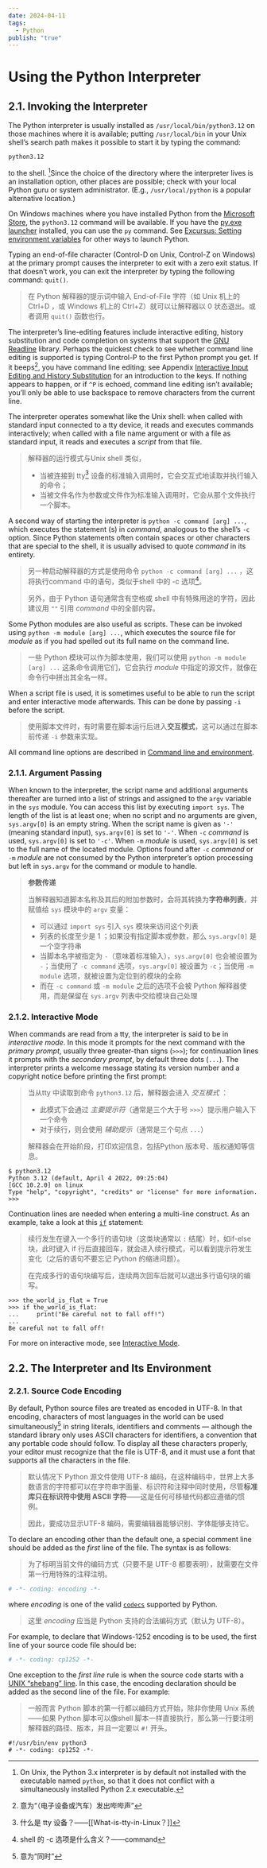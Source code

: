 ```yaml
---
date: 2024-04-11
tags:
  - Python
publish: "true"
---
```

# Using the Python Interpreter
## 2.1. Invoking the Interpreter

The Python interpreter is usually installed as `/usr/local/bin/python3.12` on those machines where it is available; putting `/usr/local/bin` in your Unix shell’s search path makes it possible to start it by typing the command:
```
python3.12
```
to the shell. [^1]Since the choice of the directory where the interpreter lives is an installation option, other places are possible; check with your local Python guru or system administrator. (E.g., `/usr/local/python` is a popular alternative location.)

On Windows machines where you have installed Python from the [Microsoft Store](https://docs.python.org/3/using/windows.html#windows-store), the `python3.12` command will be available. If you have the [py.exe launcher](https://docs.python.org/3/using/windows.html#launcher) installed, you can use the `py` command. See [Excursus: Setting environment variables](https://docs.python.org/3/using/windows.html#setting-envvars) for other ways to launch Python.

Typing an end-of-file character (Control-D on Unix, Control-Z on Windows) at the primary prompt causes the interpreter to exit with a zero exit status. If that doesn’t work, you can exit the interpreter by typing the following command: `quit()`.
> 在 Python 解释器的提示词中输入 End-of-File 字符（如 Unix 机上的 Ctrl+D ，或 Windows 机上的 Ctrl+Z）就可以让解释器以 0 状态退出。或者调用 `quit()` 函数也行。

The interpreter’s line-editing features include interactive editing, history substitution and code completion on systems that support the [GNU Readline](https://tiswww.case.edu/php/chet/readline/rltop.html) library. Perhaps the quickest check to see whether command line editing is supported is typing Control-P to the first Python prompt you get. If it beeps[^2], you have command line editing; see Appendix [Interactive Input Editing and History Substitution](https://docs.python.org/3/tutorial/interactive.html#tut-interacting) for an introduction to the keys. If nothing appears to happen, or if `^P` is echoed, command line editing isn’t available; you’ll only be able to use backspace to remove characters from the current line.

The interpreter operates somewhat like the Unix shell: when called with standard input connected to a tty device, it reads and executes commands interactively; when called with a file name argument or with a file as standard input, it reads and executes a _script_ from that file.
> 解释器的运行模式与Unix shell 类似，
> - 当被连接到 tty[^3] 设备的标准输入调用时，它会交互式地读取并执行输入的命令；
> - 当被文件名作为参数或文件作为标准输入调用时，它会从那个文件执行一个脚本。

A second way of starting the interpreter is `python -c command [arg] ...`, which executes the statement (s) in _command_, analogous to the shell’s `-c` option. Since Python statements often contain spaces or other characters that are special to the shell, it is usually advised to quote _command_ in its entirety.
> 另一种启动解释器的方式是使用命令 `python -c command [arg] ...` ，这将执行command 中的语句，类似于shell 中的 -c 选项[^4]。
> 
> 另外，由于 Python 语句通常含有空格或 shell 中有特殊用途的字符，因此建议用 `""` 引用 _command_ 中的全部内容。

Some Python modules are also useful as scripts. These can be invoked using `python -m module [arg] ...`, which executes the source file for _module_ as if you had spelled out its full name on the command line.
> 一些 Python 模块可以作为脚本使用，我们可以使用 `python -m module [arg] ...` 这条命令调用它们，它会执行 _module_ 中指定的源文件，就像在命令行中拼出其全名一样。

When a script file is used, it is sometimes useful to be able to run the script and enter interactive mode afterwards. This can be done by passing `-i` before the script.
> 使用脚本文件时，有时需要在脚本运行后进入**交互模式**，这可以通过在脚本前传递 `-i` 参数来实现。

All command line options are described in [Command line and environment](https://docs.python.org/3/using/cmdline.html#using-on-general).

### 2.1.1. Argument Passing

When known to the interpreter, the script name and additional arguments thereafter are turned into a list of strings and assigned to the `argv` variable in the `sys` module. You can access this list by executing `import sys`. The length of the list is at least one; when no script and no arguments are given, `sys.argv[0]` is an empty string. When the script name is given as `'-'` (meaning standard input), `sys.argv[0]` is set to `'-'`. When `-c` _command_ is used, `sys.argv[0]` is set to `'-c'`. When `-m` _module_ is used, `sys.argv[0]` is set to the full name of the located module. Options found after `-c` _command_ or `-m` _module_ are not consumed by the Python interpreter’s option processing but left in `sys.argv` for the command or module to handle.
> **参数传递**
> 
> 当解释器知道脚本名称及其后的附加参数时，会将其转换为**字符串列表**，并赋值给 `sys` 模块中的 `argv` 变量：
> - 可以通过 `import sys` 引入 `sys` 模块来访问这个列表
> - 列表的长度至少是 1 ；如果没有指定脚本或参数，那么 `sys.argv[0]` 是一个空字符串
> - 当脚本名字被指定为 `-`（意味着标准输入），`sys.argv[0]` 也会被设置为 `-`；当使用了 `-c command` 选项，`sys.argv[0]` 被设置为 `-c`；当使用 `-m module` 选项，就被设置为定位到的模块的全称
> - 而在 `-c command` 或 `-m module` 之后的选项不会被 Python 解释器使用，而是保留在 `sys.argv` 列表中交给模块自己处理

### 2.1.2. Interactive Mode

When commands are read from a tty, the interpreter is said to be in _interactive mode_. In this mode it prompts for the next command with the _primary prompt_, usually three greater-than signs (`>>>`); for continuation lines it prompts with the _secondary prompt_, by default three dots (`...`). The interpreter prints a welcome message stating its version number and a copyright notice before printing the first prompt:
> 当从tty 中读取到命令 `python3.12` 后，解释器会进入 *交互模式* ：
> - 此模式下会通过 *主要提示符*（通常是三个大于号 `>>>`）提示用户输入下一个命令
> - 对于续行，则会使用 *辅助提示*（通常是三个句点 `...`）
> 
> 解释器会在开始阶段，打印欢迎信息，包括Python 版本号、版权通知等信息。

```
$ python3.12
Python 3.12 (default, April 4 2022, 09:25:04)
[GCC 10.2.0] on linux
Type "help", "copyright", "credits" or "license" for more information.
>>>
```

Continuation lines are needed when entering a multi-line construct. As an example, take a look at this [`if`](https://docs.python.org/3/reference/compound_stmts.html#if) statement:
> 续行发生在键入一个多行的语句块（这类块通常以 `:` 结尾）时，如if-else 块，此时键入 if 行后直接回车，就会进入续行模式，可以看到提示符发生变化（之后的语句不要忘记 Python 的缩进问题）。
> 
> 在完成多行的语句块编写后，连续两次回车后就可以退出多行语句块的编写。

```
>>> the_world_is_flat = True
>>> if the_world_is_flat:
...     print("Be careful not to fall off!")
...
Be careful not to fall off!
```

For more on interactive mode, see [Interactive Mode](https://docs.python.org/3/tutorial/appendix.html#tut-interac).

## 2.2. The Interpreter and Its Environment

### 2.2.1. Source Code Encoding

By default, Python source files are treated as encoded in UTF-8. In that encoding, characters of most languages in the world can be used simultaneously[^5] in string literals, identifiers and comments — although the standard library only uses ASCII characters for identifiers, a convention that any portable code should follow. To display all these characters properly, your editor must recognize that the file is UTF-8, and it must use a font that supports all the characters in the file.
> 默认情况下 Python 源文件使用 UTF-8 编码，在这种编码中，世界上大多数语言的字符都可以在字符串字面量、标识符和注释中同时使用，尽管**标准库只在标识符中使用 ASCII 字符**——这是任何可移植代码都应遵循的惯例。
> 
> 因此，要成功显示UTF-8 编码，需要编辑器能够识别、字体能够支持它。

To declare an encoding other than the default one, a special comment line should be added as the _first_ line of the file. The syntax is as follows:
> 为了标明当前文件的编码方式（只要不是 UTF-8 都要表明），就需要在文件第一行用特殊的注释注明。

```python
# -*- coding: encoding -*-
```

where _encoding_ is one of the valid [`codecs`]( https://docs.python.org/3/library/codecs.html#module-codecs "codecs: Encode and decode data and streams.") supported by Python.
> 这里 *encoding* 应当是 Python 支持的合法编码方式（默认为 UTF-8）。

For example, to declare that Windows-1252 encoding is to be used, the first line of your source code file should be:

```python
# -*- coding: cp1252 -*-
```

One exception to the _first line_ rule is when the source code starts with a [UNIX “shebang” line](https://docs.python.org/3/tutorial/appendix.html#tut-scripts). In this case, the encoding declaration should be added as the second line of the file. For example:
> 一般而言 Python 脚本的第一行都以编码方式开始，除非你使用 Unix 系统——如果 Python 脚本可以像shell 脚本一样直接执行，那么第一行要注明解释器的路径、版本，并且一定要以 `#!` 开头。

```
#!/usr/bin/env python3
# -*- coding: cp1252 -*-
```

[^1]: On Unix, the Python 3.x interpreter is by default not installed with the executable named `python`, so that it does not conflict with a simultaneously installed Python 2.x executable.
[^2]: 意为“（电子设备或汽车）发出哔哔声”
[^3]: 什么是 tty 设备？——[[What-is-tty-in-Linux？]]
[^4]: shell 的 -c 选项是什么含义？——command
[^5]: 意为“同时”